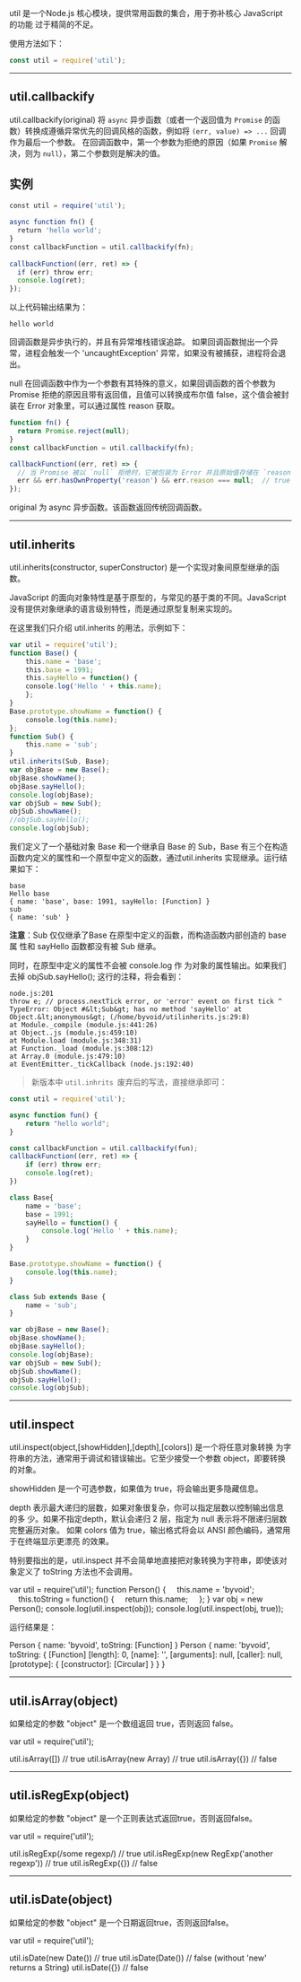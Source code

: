 util 是一个Node.js 核心模块，提供常用函数的集合，用于弥补核心 JavaScript 的功能 过于精简的不足。

使用方法如下：

``` js
const util = require('util');
```

---

## util.callbackify

util.callbackify(original) 将 `async` 异步函数（或者一个返回值为 `Promise` 的函数）转换成遵循异常优先的回调风格的函数，例如将 `(err, value) => ...` 回调作为最后一个参数。 在回调函数中，第一个参数为拒绝的原因（如果 `Promise` 解决，则为 `null`），第二个参数则是解决的值。

## 实例

``` js
const util = require('util');  
  
async function fn() {  
  return 'hello world';  
}  
const callbackFunction = util.callbackify(fn);  
  
callbackFunction((err, ret) => {  
  if (err) throw err;  
  console.log(ret);  
});  
```

以上代码输出结果为：

```
hello world
```

回调函数是异步执行的，并且有异常堆栈错误追踪。 如果回调函数抛出一个异常，进程会触发一个 'uncaughtException' 异常，如果没有被捕获，进程将会退出。

null 在回调函数中作为一个参数有其特殊的意义，如果回调函数的首个参数为 Promise 拒绝的原因且带有返回值，且值可以转换成布尔值 false，这个值会被封装在 Error 对象里，可以通过属性 reason 获取。

``` js
function fn() {
  return Promise.reject(null);
}
const callbackFunction = util.callbackify(fn);

callbackFunction((err, ret) => {
  // 当 Promise 被以 `null` 拒绝时，它被包装为 Error 并且原始值存储在 `reason` 中。
  err && err.hasOwnProperty('reason') && err.reason === null;  // true
});
```
original 为 async 异步函数。该函数返回传统回调函数。

---

## util.inherits

util.inherits(constructor, superConstructor) 是一个实现对象间原型继承的函数。

JavaScript 的面向对象特性是基于原型的，与常见的基于类的不同。JavaScript 没有提供对象继承的语言级别特性，而是通过原型复制来实现的。

在这里我们只介绍 util.inherits 的用法，示例如下：

``` js
var util = require('util'); 
function Base() { 
    this.name = 'base'; 
    this.base = 1991; 
    this.sayHello = function() { 
    console.log('Hello ' + this.name); 
    }; 
} 
Base.prototype.showName = function() { 
    console.log(this.name);
}; 
function Sub() { 
    this.name = 'sub'; 
} 
util.inherits(Sub, Base); 
var objBase = new Base(); 
objBase.showName(); 
objBase.sayHello(); 
console.log(objBase); 
var objSub = new Sub(); 
objSub.showName(); 
//objSub.sayHello(); 
console.log(objSub); 
```

我们定义了一个基础对象 Base 和一个继承自 Base 的 Sub，Base 有三个在构造函数内定义的属性和一个原型中定义的函数，通过util.inherits 实现继承。运行结果如下：

```
base 
Hello base 
{ name: 'base', base: 1991, sayHello: [Function] } 
sub 
{ name: 'sub' }
```

**注意**：Sub 仅仅继承了Base 在原型中定义的函数，而构造函数内部创造的 base 属 性和 sayHello 函数都没有被 Sub 继承。

同时，在原型中定义的属性不会被 console.log 作 为对象的属性输出。如果我们去掉 objSub.sayHello(); 这行的注释，将会看到：

```
node.js:201 
throw e; // process.nextTick error, or 'error' event on first tick ^ 
TypeError: Object #&lt;Sub&gt; has no method 'sayHello' at Object.&lt;anonymous&gt; (/home/byvoid/utilinherits.js:29:8) 
at Module._compile (module.js:441:26) 
at Object..js (module.js:459:10) 
at Module.load (module.js:348:31) 
at Function._load (module.js:308:12) 
at Array.0 (module.js:479:10) 
at EventEmitter._tickCallback (node.js:192:40) 
```

>新版本中 `util.inhrits `废弃后的写法，直接继承即可：
``` js
const util = require('util');

async function fun() {
    return "hello world";
}

const callbackFunction = util.callbackify(fun);
callbackFunction((err, ret) => {
    if (err) throw err;
    console.log(ret);
})

class Base{
    name = 'base';
    base = 1991;
    sayHello = function() {
        console.log('Hello ' + this.name);
    }
}

Base.prototype.showName = function() {
    console.log(this.name);
}

class Sub extends Base {
    name = 'sub';
}

var objBase = new Base();
objBase.showName();
objBase.sayHello();
console.log(objBase);
var objSub = new Sub();
objSub.showName();
objSub.sayHello();
console.log(objSub);
```
---

## util.inspect

util.inspect(object,[showHidden],[depth],[colors]) 是一个将任意对象转换 为字符串的方法，通常用于调试和错误输出。它至少接受一个参数 object，即要转换的对象。

showHidden 是一个可选参数，如果值为 true，将会输出更多隐藏信息。

depth 表示最大递归的层数，如果对象很复杂，你可以指定层数以控制输出信息的多 少。如果不指定depth，默认会递归 2 层，指定为 null 表示将不限递归层数完整遍历对象。 如果 colors 值为 true，输出格式将会以 ANSI 颜色编码，通常用于在终端显示更漂亮 的效果。

特别要指出的是，util.inspect 并不会简单地直接把对象转换为字符串，即使该对 象定义了 toString 方法也不会调用。

var util = require('util'); 
function Person() { 
    this.name = 'byvoid'; 
    this.toString = function() { 
    return this.name; 
    }; 
} 
var obj = new Person(); 
console.log(util.inspect(obj)); 
console.log(util.inspect(obj, true)); 

运行结果是：

Person { name: 'byvoid', toString: [Function] }
Person {
  name: 'byvoid',
  toString: 
   { [Function]
     [length]: 0,
     [name]: '',
     [arguments]: null,
     [caller]: null,
     [prototype]: { [constructor]: [Circular] } } }

---

## util.isArray(object)

如果给定的参数 "object" 是一个数组返回 true，否则返回 false。

var util = require('util');

util.isArray([])
  // true
util.isArray(new Array)
  // true
util.isArray({})
  // false

---

## util.isRegExp(object)

如果给定的参数 "object" 是一个正则表达式返回true，否则返回false。

var util = require('util');

util.isRegExp(/some regexp/)
  // true
util.isRegExp(new RegExp('another regexp'))
  // true
util.isRegExp({})
  // false

---

## util.isDate(object)

如果给定的参数 "object" 是一个日期返回true，否则返回false。

var util = require('util');

util.isDate(new Date())
  // true
util.isDate(Date())
  // false (without 'new' returns a String)
util.isDate({})
  // false